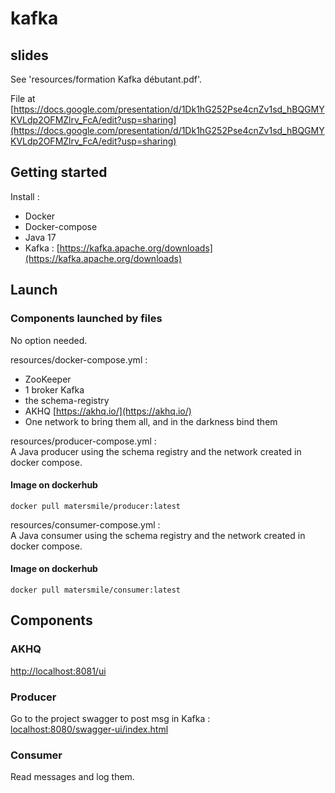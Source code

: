 # kafka

## slides

See 'resources/formation Kafka débutant.pdf'.

File at [https://docs.google.com/presentation/d/1Dk1hG252Pse4cnZv1sd_hBQGMYKVLdp2OFMZlrv_FcA/edit?usp=sharing](https://docs.google.com/presentation/d/1Dk1hG252Pse4cnZv1sd_hBQGMYKVLdp2OFMZlrv_FcA/edit?usp=sharing)

## Getting started

Install :
- Docker 
- Docker-compose
- Java 17
- Kafka : [https://kafka.apache.org/downloads](https://kafka.apache.org/downloads)

## Launch

### Components launched by files

No option needed.

resources/docker-compose.yml :  
- ZooKeeper
- 1 broker Kafka 
- the schema-registry
- AKHQ [https://akhq.io/](https://akhq.io/)
- One network to bring them all, and in the darkness bind them

resources/producer-compose.yml :  
A Java producer using the schema registry and the network created in docker compose.

#### Image on dockerhub 
`docker pull matersmile/producer:latest`

resources/consumer-compose.yml :  
A Java consumer using the schema registry and the network created in docker compose.

#### Image on dockerhub 
`docker pull matersmile/consumer:latest`

## Components

### AKHQ
[http://localhost:8081/ui](http://localhost:8081/ui)

### Producer
Go to the project swagger to post msg in Kafka :  
[localhost:8080/swagger-ui/index.html](localhost:8080/swagger-ui/index.html)

### Consumer
Read messages and log them.

